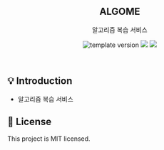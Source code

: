 <h2 align="middle">ALGOME</h2>
<p align="middle">알고리즘 복습 서비스</p>
<p align="middle">

<p align="center">
  <img src="https://img.shields.io/badge/version-1.0.0-blue?style=flat-square" alt="template version"/>
  <img src="https://img.shields.io/badge/language-java-red.svg?style=flat-square"/>
  <img src="https://img.shields.io/badge/license-MIT-brightgreen.svg?style=flat-square"/>
</p>

<br>

## 💡 Introduction

- 알고리즘 복습 서비스

## 📝 License
This project is MIT licensed.
